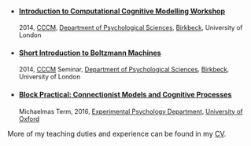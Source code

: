 <ul class="cv">
 
<li class="cv">
 <h4 style= "text-decoration:underline"><a href="//sites.google.com/site/introcompcog/">Introduction to Computational Cognitive Modelling Workshop</a></h4>
 <p style="font-size: 0.9em">2014,  <a href ="//cccm.bbk.ac.uk/">CCCM</a>, <a href="//www.bbk.ac.uk/psychology/">Department of Psychological Sciences</a>, <a href="//bbk.ac.uk/">Birkbeck</a>, University of London</p></li>

<li class="cv">
 <h4 style= "text-decoration:underline"><a href="/doc/BM.pdf">Short Introduction to Boltzmann Machines</a></h4>
 <p style="font-size: 0.9em">2014, <a href ="//cccm.bbk.ac.uk/">CCCM</a> Seminar, <a href="//www.bbk.ac.uk/psychology/">Department of Psychological Sciences</a>, <a href="//bbk.ac.uk/">Birkbeck</a>, University of London</p></li>

<li class="cv">
 <h4 style= "text-decoration:underline"><a href="/connectionism/">Block Practical: Connectionist Models and Cognitive Processes</a></h4>
 <p style="font-size: 0.9em">Michaelmas Term, 2016, <a href="//psy.ox.ac.uk/">Experimental Psychology Department</a>, <a href="//ox.ac.uk/">University of Oxford</a></p></li>

</ul>
More of my teaching duties and experience can be found in my <a href="/doc/cv_olivia_guest.pdf">CV</a>.


